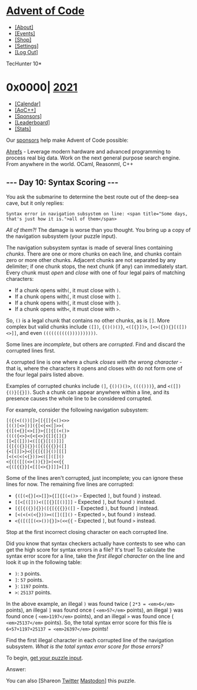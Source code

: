 # [Advent of Code](/)

- [[About]](/2021/about)
- [[Events]](/2021/events)
- [[Shop]](https://teespring.com/stores/advent-of-code)
- [[Settings]](/2021/settings)
- [[Log Out]](/2021/auth/logout)

TecHunter 10\*

# 0x0000\| [2021](/2021)

- [[Calendar]](/2021)
- [[AoC++]](/2021/support)
- [[Sponsors]](/2021/sponsors)
- [[Leaderboard]](/2021/leaderboard)
- [[Stats]](/2021/stats)

Our [sponsors](/2021/sponsors) help make Advent of Code possible:

[Ahrefs](https://ahrefs.com/) \- Leverage modern hardware and advanced programming to process real big data. Work on the next general purpose search engine. From anywhere in the world. OCaml, Reasonml, C++

## \-\-\- Day 10: Syntax Scoring ---

You ask the submarine to determine the best route out of the deep-sea cave, but it only replies:

```
Syntax error in navigation subsystem on line: <span title="Some days, that's just how it is.">all of them</span>
```

_All of them?!_ The damage is worse than you thought. You bring up a copy of the navigation subsystem (your puzzle input).

The navigation subsystem syntax is made of several lines containing _chunks_. There are one or more chunks on each line, and chunks contain zero or more other chunks. Adjacent chunks are not separated by any delimiter; if one chunk stops, the next chunk (if any) can immediately start. Every chunk must _open_ and _close_ with one of four legal pairs of matching characters:

- If a chunk opens with`(`, it must close with `)`.
- If a chunk opens with`[`, it must close with `]`.
- If a chunk opens with`{`, it must close with `}`.
- If a chunk opens with`<`, it must close with `>`.

So, `()` is a legal chunk that contains no other chunks, as is `[]`. More complex but valid chunks include `([])`, `{()()()}`, `<([{}])>`, `[<>({}){}[([])<>]]`, and even `(((((((((())))))))))`.

Some lines are _incomplete_, but others are _corrupted_. Find and discard the corrupted lines first.

A corrupted line is one where a chunk _closes with the wrong character_ \- that is, where the characters it opens and closes with do not form one of the four legal pairs listed above.

Examples of corrupted chunks include `(]`, `{()()()>`, `(((()))}`, and `<([]){()}[{}])`. Such a chunk can appear anywhere within a line, and its presence causes the whole line to be considered corrupted.

For example, consider the following navigation subsystem:

```
[({(<(())[]>[[{[]{<()<>>
[(()[<>])]({[<{<<[]>>(
{([(<{}[<>[]}>{[]{[(<()>
(((({<>}<{<{<>}{[]{[]{}
[[<[([]))<([[{}[[()]]]
[{[{({}]{}}([{[{{{}}([]
{<[[]]>}<{[{[{[]{()[[[]
[<(<(<(<{}))><([]([]()
<{([([[(<>()){}]>(<<{{
<{([{{}}[<[[[<>{}]]]>[]]

```

Some of the lines aren't corrupted, just incomplete; you can ignore these lines for now. The remaining five lines are corrupted:

- `{([(<{}[<>[]}>{[]{[(<()>` \- Expected `]`, but found `}` instead.
- `[[<[([]))<([[{}[[()]]]` \- Expected `]`, but found `)` instead.
- `[{[{({}]{}}([{[{{{}}([]` \- Expected `)`, but found `]` instead.
- `[<(<(<(<{}))><([]([]()` \- Expected `>`, but found `)` instead.
- `<{([([[(<>()){}]>(<<{{` \- Expected `]`, but found `>` instead.

Stop at the first incorrect closing character on each corrupted line.

Did you know that syntax checkers actually have contests to see who can get the high score for syntax errors in a file? It's true! To calculate the syntax error score for a line, take the _first illegal character_ on the line and look it up in the following table:

- `)`: `3` points.
- `]`: `57` points.
- `}`: `1197` points.
- `>`: `25137` points.

In the above example, an illegal `)` was found twice ( `2*3 = <em>6</em>` points), an illegal `]` was found once ( `<em>57</em>` points), an illegal `}` was found once ( `<em>1197</em>` points), and an illegal `>` was found once ( `<em>25137</em>` points). So, the total syntax error score for this file is `6+57+1197+25137 = <em>26397</em>` points!

Find the first illegal character in each corrupted line of the navigation subsystem. _What is the total syntax error score for those errors?_

To begin, [get your puzzle input](10/input).

Answer:

You can also [Shareon
[Twitter](https://twitter.com/intent/tweet?text=%22Syntax+Scoring%22+%2D+Day+10+%2D+Advent+of+Code+2021&url=https%3A%2F%2Fadventofcode%2Ecom%2F2021%2Fday%2F10&related=ericwastl&hashtags=AdventOfCode) [Mastodon](javascript:void(0);)] this puzzle.

